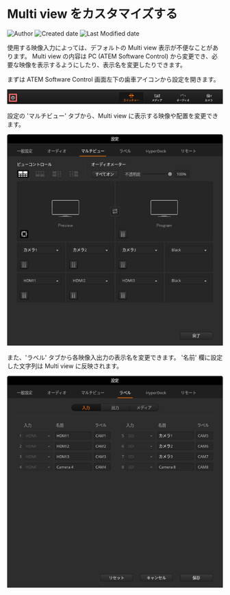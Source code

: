 # Multi view をカスタマイズする

![Author](https://img.shields.io/badge/Author-aKuad-brightgreen)
![Created date](https://img.shields.io/badge/Created-2023%2F09%2F02-blue)
![Last Modified date](https://img.shields.io/badge/Last%20Modified-2023%2F09%2F20-blue)

使用する映像入力によっては、デフォルトの Multi view 表示が不便なことがあります。
Multi view の内容は PC (ATEM Software Control) から変更でき、必要な映像を表示するようにしたり、表示名を変更したりできます。

まずは ATEM Software Control 画面左下の歯車アイコンから設定を開きます。

![ATEM Software Control - Config](./media/atem-sc-config.webp ':size=700')

設定の 'マルチビュー' タブから、Multi view に表示する映像や配置を変更できます。

![Multi view - Position](./media/multiview-position.webp ':size=500')

また、'ラベル' タブから各映像入出力の表示名を変更できます。
'名前' 欄に設定した文字列は Multi view に反映されます。

![Multi view - Label](./media/multiview-lavel.webp ':size=500')
